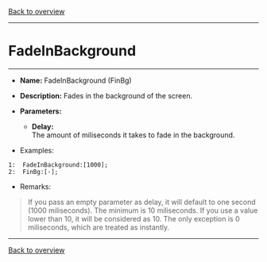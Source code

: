 [Back to overview](index.md)

---
# FadeInBackground
---
- **Name:** FadeInBackground (FinBg)
- **Description:** Fades in the background of the screen.
- **Parameters:**
  - **Delay:**  
    The amount of miliseconds it takes to fade in the background.

- Examples:
```
1:  FadeInBackground:[1000];
2:  FinBg:[-];
```

- Remarks:
> If you pass an empty parameter as delay, it will default to one second (1000 miliseconds).
The minimum is 10 miliseconds. If you use a value lower than 10, it will be considered as 10. The only exception is 0 miliseconds, which are treated as instantly.

---
[Back to overview](index.md)